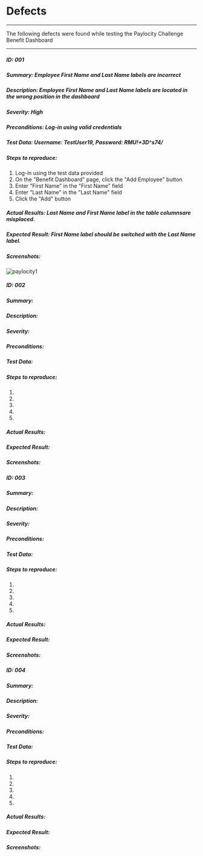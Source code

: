 # Defects
***
The following defects were found while testing the Paylocity Challenge Benefit Dashboard
***
##### ID: 001
##### Summary: Employee First Name and Last Name labels are incorrect
##### Description: Employee First Name and Last Name labels are located in the wrong position in the dashboard
##### Severity: High 

##### Preconditions: Log-in using valid credentials
##### Test Data: Username: TestUser19, Password: RMU!+3D^s74/

##### Steps to reproduce:
1. Log-in using the test data provided
2. On the "Benefit Dashboard" page, click the "Add Employee" button
3. Enter "First Name" in the "First Name" field
4. Enter "Last Name" in the "Last Name" field
5. Click the "Add" button

##### Actual Results: Last Name and First Name label in the table columnsare misplaced.

##### Expected Result: First Name label should be switched with the Last Name label.

##### Screenshots:
![paylocity1](https://user-images.githubusercontent.com/65917569/126861102-355bbd58-2ea1-44fc-b36a-dbab8b0fd4de.jpg)



##### ID: 002
##### Summary:
##### Description:
##### Severity:

##### Preconditions:
##### Test Data: 

##### Steps to reproduce:
1.
2.
3.
4.
5.

##### Actual Results:

##### Expected Result: 

##### Screenshots:

##### ID: 003
##### Summary:
##### Description:
##### Severity:

##### Preconditions:
##### Test Data: 

##### Steps to reproduce:
1.
2.
3.
4.
5.

##### Actual Results:

##### Expected Result: 

##### Screenshots:

##### ID: 004
##### Summary:
##### Description:
##### Severity:

##### Preconditions:
##### Test Data: 

##### Steps to reproduce:
1.
2.
3.
4.
5.

##### Actual Results:

##### Expected Result: 

##### Screenshots:
